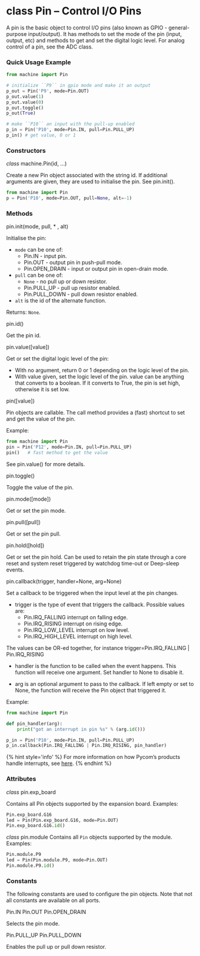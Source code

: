 # class Pin – Control I/O Pins
A pin is the basic object to control I/O pins (also known as GPIO - general-purpose input/output). It has methods to set the mode of the pin (input, output, etc) and methods to get and set the digital logic level. For analog control of a pin, see the ADC class.

### Quick Usage Example
```python
from machine import Pin

# initialize ``P9`` in gpio mode and make it an output
p_out = Pin('P9', mode=Pin.OUT)
p_out.value(1)
p_out.value(0)
p_out.toggle()
p_out(True)

# make ``P10`` an input with the pull-up enabled
p_in = Pin('P10', mode=Pin.IN, pull=Pin.PULL_UP)
p_in() # get value, 0 or 1
```

### Constructors

<class><i>class</i> machine.Pin(id, ...)</class>

Create a new Pin object associated with the string id. If additional arguments are given, they are used to initialise the pin. See <function>pin.init()</function>.

```python
from machine import Pin
p = Pin('P10', mode=Pin.OUT, pull=None, alt=-1)
```

### Methods

<function>pin.init(mode, pull, * , alt)</function>

Initialise the pin:

- ``mode`` can be one of:
	- <constant>Pin.IN</constant> - input pin.
	- <constant>Pin.OUT</constant> - output pin in push-pull mode.
	- <constant>Pin.OPEN_DRAIN</constant> - input or output pin in open-drain mode.
- ``pull`` can be one of:
	- ``None`` - no pull up or down resistor.
	- <constant>Pin.PULL_UP</constant> - pull up resistor enabled.
	- <constant>Pin.PULL_DOWN</constant> - pull down resistor enabled.
- ``alt`` is the id of the alternate function.

Returns: ``None``.

<function>pin.id()</function>

Get the pin id.

<function>pin.value([value])</function>

Get or set the digital logic level of the pin:
- With no argument, return 0 or 1 depending on the logic level of the pin.
- With value given, set the logic level of the pin. value can be anything that converts to a boolean. If it converts to True, the pin is set high, otherwise it is set low.

<function>pin([value])</function>

Pin objects are callable. The call method provides a (fast) shortcut to set and get the value of the pin.

Example:

```python
from machine import Pin
pin = Pin('P12', mode=Pin.IN, pull=Pin.PULL_UP)
pin()   # fast method to get the value
```

See <function>pin.value()</function> for more details.

<function>pin.toggle()</function>

Toggle the value of the pin.

<function>pin.mode([mode])</function>

Get or set the pin mode.

<function>pin.pull([pull])</function>

Get or set the pin pull.

<function>pin.hold([hold])</function>

Get or set the pin hold. Can be used to retain the pin state through a core reset and system reset triggered by watchdog time-out or Deep-sleep events.

<function>pin.callback(trigger, handler=None, arg=None)</function>

Set a callback to be triggered when the input level at the pin changes.

- trigger is the type of event that triggers the callback. Possible values are:
	- <constant>Pin.IRQ_FALLING</constant> interrupt on falling edge.
	- <constant>Pin.IRQ_RISING</constant> interrupt on rising edge.
	- <constant>Pin.IRQ_LOW_LEVEL</constant> interrupt on low level.
	- <constant>Pin.IRQ_HIGH_LEVEL</constant> interrupt on high level.

The values can be OR-ed together, for instance trigger=Pin.IRQ_FALLING | Pin.IRQ_RISING

- handler is the function to be called when the event happens. This function will receive one argument. Set handler to None to disable it.

- arg is an optional argument to pass to the callback. If left empty or set to None, the function will receive the Pin object that triggered it.

Example:

```python
from machine import Pin

def pin_handler(arg):
    print("got an interrupt in pin %s" % (arg.id()))

p_in = Pin('P10', mode=Pin.IN, pull=Pin.PULL_UP)
p_in.callback(Pin.IRQ_FALLING | Pin.IRQ_RISING, pin_handler)
```

{% hint style='info' %}
For more information on how Pycom’s products handle interrupts, see [here](../../../toolsandfeatures/notes.md).
{% endhint %}


### Attributes

<class><i>class</i> pin.exp_board</class>

Contains all Pin objects supported by the expansion board. Examples:

```python
Pin.exp_board.G16
led = Pin(Pin.exp_board.G16, mode=Pin.OUT)
Pin.exp_board.G16.id()
```

<class><i>class</i>  pin.module</class>
Contains all ``Pin`` objects supported by the module. Examples:

```python
Pin.module.P9
led = Pin(Pin.module.P9, mode=Pin.OUT)
Pin.module.P9.id()
```

### Constants
The following constants are used to configure the pin objects. Note that not all constants are available on all ports.

<constant>Pin.IN</constant> <constant>Pin.OUT</constant> <constant>Pin.OPEN_DRAIN</constant>

Selects the pin mode.

<constant>Pin.PULL_UP</constant> <constant>Pin.PULL_DOWN</constant>

Enables the pull up or pull down resistor.

